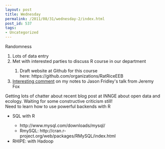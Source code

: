 ```yaml
---
layout: post
title: Wednesday
permalink: /2011/08/31/wednesday-2/index.html
post_id: 537
tags: 
- Uncategorized
---
```


<div>Randomness</div>
<ol>
	<li>Lots of data entry</li>
	<li>Met with interested parties to discuss R course in our department</li>
<ol>
	<li>Draft website at Github for this course here: https://github.com/organizations/RatRiceEEB</li>
</ol>
	<li><a href="http://schamber.wordpress.com/2011/08/11/notes-on-jason-fridleys-talk-at-esa-2011/#comments" target="_blank">Interesting comment</a> on my notes to Jason Fridley's talk from Jeremy Fox</li>
</ol>
<div>Getting lots of chatter about recent blog post at INNGE about open data and ecology. Waiting for some constructive criticism still!</div>
<div>Need to learn how to use powerful backends with R</div>
<div>
<ul>
	<li>SQL with R</li>
<ul>
	<li>http://www.mysql.com/downloads/mysql/</li>
	<li>RmySQL: http://cran.r-project.org/web/packages/RMySQL/index.html</li>
</ul>
	<li>RHIPE: with Hadoop</li>
</ul>
</div>